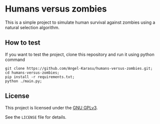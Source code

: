 # Humans versus zombies

This is a simple project to simulate human survival against zombies using a natural selection algorithm.
    
## How to test

If you want to test the project, clone this repository and run it using python command
```shell
git clone https://github.com/Angel-Karasu/humans-versus-zombies.git;
cd humans-versus-zombies;
pip install -r requirements.txt;
python ./main.py;
```
  
## License

This project is licensed under the [GNU GPLv3](https://choosealicense.com/licenses/gpl-3.0/).

See the `LICENSE` file for details.

